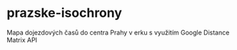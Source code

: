 # prazske-isochrony
Mapa dojezdových časů do centra Prahy v erku s využitím Google Distance Matrix API
